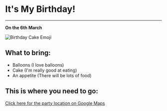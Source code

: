 <!DOCTYPE html>
<html lang="en">
  <head>
    <title>Birthday Invitation</title>
    <link rel="stylesheet" href="stylesheet-A.css" type="text/css" />
  </head>
  <body>
    <h1>It's My Birthday!</h1>
    <hr />
    <p><strong>On the 6th March</strong></p>
    <img
      src="https://upload.wikimedia.org/wikipedia/commons/thumb/3/37/Emojione_1F382.svg/512px-Emojione_1F382.svg.png"
      alt="Birthday Cake Emoji"
      class="birthday-cake"
    />
    <h2>What to bring:</h2>
    <ul>
      <li>Balloons (I love balloons)</li>
      <li>Cake (I'm really good at eating)</li>
      <li>An appetite (There will be lots of food)</li>
    </ul>
    <h2>This is where you need to go:</h2>
    <p>
      <a
        href="https://www.google.com/maps/place/%D7%A4%D7%A8%D7%99%D7%96,+%D7%A6%D7%A8%D7%A4%D7%AA%E2%80%AD/@48.8588548,2.347035,12z/data=!3m1!4b1!4m6!3m5!1s0x47e66e1f06e2b70f:0x40b82c3688c9460!8m2!3d48.856614!4d2.3522219!16zL20vMDVxdGo?entry=ttu"
      >
        Click here for the party location on Google Maps
      </a>
    </p>
  </body>
</html>
